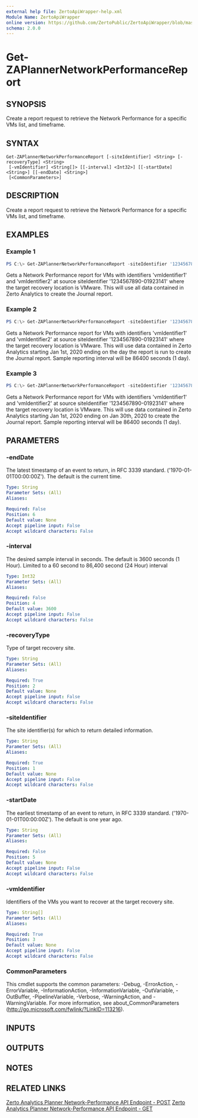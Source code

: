 ```yaml
---
external help file: ZertoApiWrapper-help.xml
Module Name: ZertoApiWrapper
online version: https://github.com/ZertoPublic/ZertoApiWrapper/blob/master/docs/Get-ZAPlannerNetworkPerformanceReport.md
schema: 2.0.0
---
```


# Get-ZAPlannerNetworkPerformanceReport

## SYNOPSIS
Create a report request to retrieve the Network Performance for a specific VMs list, and timeframe.


## SYNTAX

```
Get-ZAPlannerNetworkPerformanceReport [-siteIdentifier] <String> [-recoveryType] <String>
 [-vmIdentifier] <String[]> [[-interval] <Int32>] [[-startDate] <String>] [[-endDate] <String>]
 [<CommonParameters>]
```

## DESCRIPTION
Create a report request to retrieve the Network Performance for a specific VMs list, and timeframe.

## EXAMPLES

### Example 1
```powershell
PS C:\> Get-ZAPlannerNetworkPerformanceReport -siteIdentifier '1234567890-01923141' -recoveryType VMware -vmIdentifier 'vmIdentifier1', 'vmIdentifier2'
```

Gets a Network Performance report for VMs with identifiers 'vmIdentifier1' and 'vmIdentifier2' at source siteIdentifier '1234567890-01923141' where the target recovery location is VMware. This will use all data contained in Zerto Analytics to create the Journal report.

### Example 2
```powershell
PS C:\> Get-ZAPlannerNetworkPerformanceReport -siteIdentifier '1234567890-01923141' -recoveryType VMware -vmIdentifier 'vmIdentifier1', 'vmIdentifier2' -startDate '2020-01-01' -interval 86400
```

Gets a Network Performance report for VMs with identifiers 'vmIdentifier1' and 'vmIdentifier2' at source siteIdentifier '1234567890-01923141' where the target recovery location is VMware. This will use data contained in Zerto Analytics starting Jan 1st, 2020 ending on the day the report is run to create the Journal report. Sample reporting interval will be 86400 seconds (1 day).

### Example 3
```powershell
PS C:\> Get-ZAPlannerNetworkPerformanceReport -siteIdentifier '1234567890-01923141' -recoveryType VMware -vmIdentifier 'vmIdentifier1', 'vmIdentifier2' -startDate '2020-01-01' -endDate '2020-01-30' -interval 86400
```

Gets a Network Performance report for VMs with identifiers 'vmIdentifier1' and 'vmIdentifier2' at source siteIdentifier '1234567890-01923141' where the target recovery location is VMware. This will use data contained in Zerto Analytics starting Jan 1st, 2020 ending on Jan 30th, 2020 to create the Journal report. Sample reporting interval will be 86400 seconds (1 day).

## PARAMETERS

### -endDate
The latest timestamp of an event to return, in RFC 3339 standard.
('1970-01-01T00:00:00Z').
The default is the current time.

```yaml
Type: String
Parameter Sets: (All)
Aliases:

Required: False
Position: 6
Default value: None
Accept pipeline input: False
Accept wildcard characters: False
```

### -interval
The desired sample interval in seconds.
The default is 3600 seconds (1 Hour).
Limited to a 60 second to 86,400 second (24 Hour) interval

```yaml
Type: Int32
Parameter Sets: (All)
Aliases:

Required: False
Position: 4
Default value: 3600
Accept pipeline input: False
Accept wildcard characters: False
```

### -recoveryType
Type of target recovery site.

```yaml
Type: String
Parameter Sets: (All)
Aliases:

Required: True
Position: 2
Default value: None
Accept pipeline input: False
Accept wildcard characters: False
```

### -siteIdentifier
The site identifier(s) for which to return detailed information.

```yaml
Type: String
Parameter Sets: (All)
Aliases:

Required: True
Position: 1
Default value: None
Accept pipeline input: False
Accept wildcard characters: False
```

### -startDate
The earliest timestamp of an event to return, in RFC 3339 standard.
('1970-01-01T00:00:00Z').
The default is one year ago.

```yaml
Type: String
Parameter Sets: (All)
Aliases:

Required: False
Position: 5
Default value: None
Accept pipeline input: False
Accept wildcard characters: False
```

### -vmIdentifier
Identifiers of the VMs you want to recover at the target recovery site.

```yaml
Type: String[]
Parameter Sets: (All)
Aliases:

Required: True
Position: 3
Default value: None
Accept pipeline input: False
Accept wildcard characters: False
```

### CommonParameters
This cmdlet supports the common parameters: -Debug, -ErrorAction, -ErrorVariable, -InformationAction, -InformationVariable, -OutVariable, -OutBuffer, -PipelineVariable, -Verbose, -WarningAction, and -WarningVariable.
For more information, see about_CommonParameters (http://go.microsoft.com/fwlink/?LinkID=113216).

## INPUTS

## OUTPUTS

## NOTES

## RELATED LINKS
[Zerto Analytics Planner Network-Performance API Endpoint - POST](https://docs.api.zerto.com/#/Planner/post_v2_planner_reports_network_performance)
[Zerto Analytics Planner Network-Performance API Endpoint - GET](https://docs.api.zerto.com/#/Planner/get_v2_planner_reports_network_performance)

